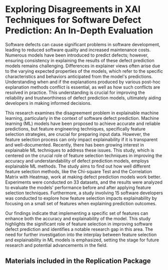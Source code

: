 # Exploring Disagreements in XAI Techniques for Software Defect Prediction: An In-Depth Evaluation
Software defects can cause significant problems in software development, leading to reduced software quality and increased maintenance costs. Numerous models have been introduced to predict defects; however, ensuring consistency in explaining the results of these defect prediction models remains challenging. Differences in explainer views often arise due to the varying expected properties of the models, which refer to the specific characteristics and behaviors anticipated from the model's predictions. Understanding when and if the explanations produced by various post-hoc explanation methods conflict is essential, as well as how such conflicts are resolved in practice. This understanding is crucial for improving the reliability and trustworthiness of defect prediction models, ultimately aiding developers in making informed decisions.

This research examines the disagreement problem in explainable machine learning, particularly in the context of software defect prediction. Machine learning (ML) models have been proposed to achieve accurate and reliable predictions, but feature engineering techniques, specifically feature selection strategies, are crucial for preparing input data. However, the feature selection process can only impact explainability if it is transparent and well-documented. Recently, there has been growing interest in explainable ML techniques to address these issues.
This study, which is centered on the crucial role of feature selection techniques in improving the accuracy and understandability of defect prediction models, employs explainable ML methods. The study aims to find out how well different feature selection methods, like the Chi-square Test and the Correlation Matrix with Heatmap, work at making defect prediction models work better. Experiments were conducted on 33 datasets, and the results were analyzed to evaluate the models' performance before and after applying feature selection techniques. Furthermore, a study involving 15 software developers was conducted to explore how feature selection impacts explainability by focusing on a small set of features when explaining prediction outcomes.

Our findings indicate that implementing a specific set of features can enhance both the accuracy and explainability of the model. This study highlights the significant role of feature selection in improving software defect prediction and identifies a notable research gap in this area. The need for further investigation into the interplay between feature selection and explainability in ML models is emphasized, setting the stage for future research and potential advancements in the field.

## Materials included in the Replication Package
